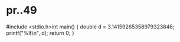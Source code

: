 # pr..49
#include <stdio.h>int main() {
  double d = 3.14159265358979323846;
  printf("%lf\n", d);
  return 0;
}
